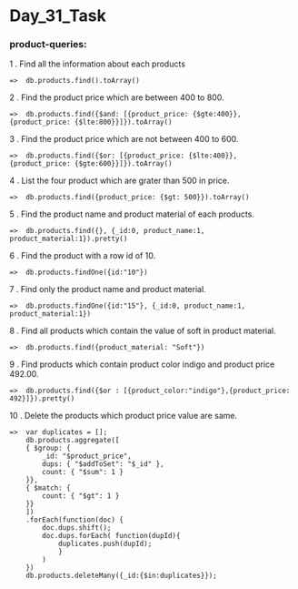 # Day_31_Task

### product-queries:

1 . Find all the information about each products 

    =>  db.products.find().toArray()


2 .  Find the product price which are between 400 to 800.

    =>  db.products.find({$and: [{product_price: {$gte:400}}, {product_price: {$lte:800}}]}).toArray()
            

3 .  Find the product price which are not between 400 to 600.

    =>  db.products.find({$or: [{product_price: {$lte:400}}, {product_price: {$gte:600}}]}).toArray()


4 .  List the four product which are grater than 500 in price.

    =>  db.products.find({product_price: {$gt: 500}}).toArray()


5 .  Find the product name and product material of each products.

    =>  db.products.find({}, {_id:0, product_name:1, product_material:1}).pretty()


6 .  Find the product with a row id of 10.

    =>  db.products.findOne({id:"10"})


7 .  Find only the product name and product material.

    =>  db.products.findOne({id:"15"}, {_id:0, product_name:1, product_material:1})


8 .  Find all products which contain the value of soft in product material.

    =>  db.products.find({product_material: "Soft"})


9 .  Find products which contain product color indigo  and product price 492.00.

    =>  db.products.find({$or : [{product_color:"indigo"},{product_price: 492}]}).pretty()


10 . Delete the products which product price value are same.

    =>  var duplicates = [];
        db.products.aggregate([
        { $group: { 
            _id: "$product_price",
            dups: { "$addToSet": "$_id" }, 
            count: { "$sum": 1 } 
        }}, 
        { $match: { 
            count: { "$gt": 1 }
        }}
        ])              
        .forEach(function(doc) {
            doc.dups.shift();
            doc.dups.forEach( function(dupId){ 
                duplicates.push(dupId);
                }
            )    
        })   
        db.products.deleteMany({_id:{$in:duplicates}});
